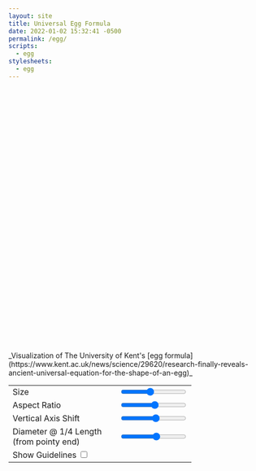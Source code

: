 ```yaml
---
layout: site
title: Universal Egg Formula
date: 2022-01-02 15:32:41 -0500
permalink: /egg/
scripts:
  - egg
stylesheets:
  - egg
---
```

<div class='u-text-align-center'>
  <svg id='egg' viewbox='-550 -550 1100 1100' style='overflow: visible; transform: rotate(-90deg)'></svg>
</div>

<p markdown='1' class='u-text-align-center'>
  _Visualization of The University of Kent's [egg formula](https://www.kent.ac.uk/news/science/29620/research-finally-reveals-ancient-universal-equation-for-the-shape-of-an-egg)_
</p>


<table class='u-margin-auto' style='width: 360px;'>
  <tr>
    <td class='u-padding-0 u-border-0'>Size</td>
    <td class='u-padding-0 u-border-0'><input type='range' step='10' min='100' max='1000' value='500' id='size' onchange='draw()' oninput='draw()' /></td>
  </tr>
  <tr>
    <td class='u-padding-0 u-border-0'>Aspect Ratio</td>
    <td class='u-padding-0 u-border-0'><input type='range' step='0.01' min='0.5' max='1' value='0.76' id='aspect' onchange='draw()' oninput='draw()' /></td>
  </tr>
  <tr>
    <td class='u-padding-0 u-border-0'>Vertical Axis Shift</td>
    <td class='u-padding-0 u-border-0'><input type='range' step='0.01' min='-0.499' max='0.5' value='0.04' id='shift' onchange='draw()' oninput='draw()' /></td>
  </tr>
  <tr>
    <td class='u-padding-0 u-border-0'>Diameter @ 1/4 Length (from pointy end)</td>
    <td class='u-padding-0 u-border-0 u-vertical-align-top'><input type='range' step='0.01' min='0' max='1.5' value='0.82' id='relativeDiameter' onchange='draw()' oninput='draw()' /></td>
  </tr>
  <tr>
    <td colspan='2' class='u-padding-0 u-border-0 u-text-align-center'>
      <label>Show Guidelines <input type='checkbox' id='guidelines' onchange='draw()' /></label>
    </td>
  </tr>
</table>
